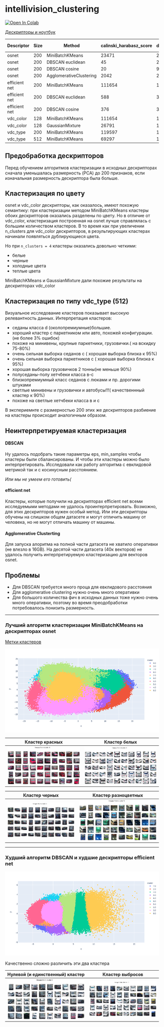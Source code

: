 # intellivision_clustering

[![Open In Colab](https://colab.research.google.com/assets/colab-badge.svg)](https://colab.research.google.com/github/mrsndmn/intellivision_clustering/blob/main/Clustering.ipynb)

[Дескрипторы и ноутбук](https://drive.google.com/drive/folders/1-D4VfBQ43bvDfjDRc9IlA6Ecqfn2m0Ll)


| Descriptor    |  Size | Method          | calinski_harabasz_score | davies_bouldin_score | cluster interpretation |
| ---           | ---   | ---             | ---                     | ---                  | ---                     |
| osnet         | 200   | MiniBatchKMeans |  23471                  | 2.7                  | by color |
| osnet         | 200   | DBSCAN euclidean|  45                     | 2.9                  | no |
| osnet         | 200   | DBSCAN cosine   |  20                     | 9.1                  | no |
| osnet         | 200   | AgglomerativeClustering |  2042           | 2.9                  | no |
| efficient net | 200   | MiniBatchKMeans |  111654                 | 1.8                  | no |
| efficient net | 200   | DBSCAN euclidean|  588                    | 3.5                  | no |
| efficient net | 200   | DBSCAN cosine   |  376                    | 3.1                  | no |
| vdc_color     | 128   | MiniBatchKMeans |  111654                 | 1.82                 | by color |
| vdc_color     | 128   | GaussianMixture |  26791                  | 1.7                  | by color |
| vdc_type      | 200   | MiniBatchKMeans |  119597                 | 1.6                  | by type |
| vdc_type      | 512   | MiniBatchKMeans |  69297                  | 1.8                  | by type |

## Предобработка дескрипторов

Перед обучением алгоритмов кластеризации в исходных дескрипторах
сначала уменьшалась размерность (PCA) до 200 признаков, если изначальная размерность дескриптора была больше.

## Кластеризация по цвету

osnet и vdc_color дескрипторы, как оказалось, имеют похожую семантику:
при кластеризации методом MiniBatchKMeans кластеры обоих дескрипторов
оказались разделены по цвету. Но в отличие от vdc_color, кластеризация
построенная на osnet лучше справлялась с большим количеством кластеров.
В то время как при увеличении n_clusters для vdc_color дескрипторов,
в результирующих кластерах начинали появляться дублирующиеся цвета.

Но при `n_clusters = 4` кластеры оказались довольно четкими:
* белые
* черные
* холодные цвета
* теплые цвета

MiniBatchKMeans и GaussianMixture дали похожие результаты на дескрипторах vdc_color

## Кластеризация по типу vdc_type (512)

Визуальное исследование кластеров показывает высокую релевантность данных.
Интерпретация кластеров:

* седаны класса d (околопремиумные)большие.
* хороший кластер с паркетником или авто, похожей конфигурации.(не более 3% ошибок)
* похоже на минивены, крупные паркетники, грузовички.( на вскидку 75-80%)
* очень сильная выборка седанов с ( хорошая выборка близка к 95%)
* очень сильная выборка паркетников с ( хорошая выборка близка к 95%)
* хорошая выборка грузовичков 2 тонны(не меньше 90%)
* полуседаны-полу хетчбеки класса в-с
* близкопремиумный класс седанов с люками и пр. дорогими штуками
* светлые минивены и грузовички и автобусы!!!( качественнный кластер к 90%)
* похоже на светлые хетчбеки класса в и с

В экспериемнте с размерностью 200 этих же дескрипторов разбиение на кластеры происходит аналогичным образом.

## Неинтерпретируемая кластеризация

#### DBSCAN

Ну удалось подобрать такие параметры eps, min_samples чтобы кластеры были сбалансированы.
И чтобы эти кластеры можно было интерпретировать.
Исследовали как работу алгоритма с евклидовой метрикой так и с косинусным расстоянием.

_Или мы не умеем его готовить(_
#### efficient net

Кластеры, которые получили на дескрипторах efficient net всеми исследуемыми методами
не удалось проинтерпретировать. Возможно, для этих дескрипторов нужен особый метод.
Или эти дескрипторы обучены на слишком общем датасете и могут отличить машину от человека,
но не могут отличать машину от машины.

#### Agglomerative Clusterting

Для запуска алоритма на полной части датасета не хватило оперативки (не влезло в 16GB).
На десятой части датасета (40к векторов) не удалось получить интерпретируемую кластеризацию
для векторов osnet.


## Проблемы

* Для DBSCAN требуется много проца для евклидового расстояния
* Для agglomerative clustering нужно очень много оперативки
* Для большого количества фич в исходных данных тоже нужно очень много оперативки, поэтому во время преодобработки потребовалось понизить размерность.

----

### Лучший алгоритм кластеризации MiniBatchKMeans на дескрипторах osnet

[Метки кластеров](osnet_MiniBatchKMeans.csv)

![resources/osnet/osnet.gif](resources/osnet/osnet.gif)

Кластер красных             |  Кластер белых
:-------------------------:|:-------------------------:
![](resources/osnet/red_cluster.png)  |  ![](resources/osnet/white_cluster.png)

Кластер черных             |  Кластер разноцветных
:-------------------------:|:-------------------------:
![](resources/osnet/black_cluster.png)  |  ![](resources/osnet/colored_cluster.png)

----

### Худший алгоритм DBSCAN и худшие дескрипторы efficient net

![resources/effnet/effnet.gif](resources/effnet/effnet.gif)

Качественно сложно различить эти два кластера

Нулевой (и единственный) кластер             |  Кластер выбросов
:-------------------------:|:-------------------------:
![](resources/effnet/dbscan0.png)  |  ![](resources/effnet/dbscan-1.png)